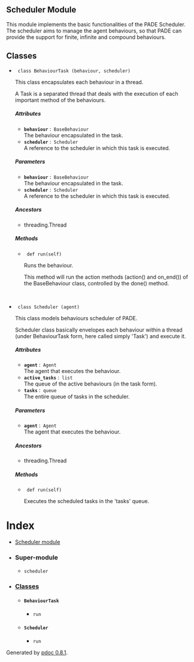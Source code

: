<div role="main">

<div id="section-intro" class="section">

## Scheduler Module

This module implements the basic functionalities of the PADE Scheduler.
The scheduler aims to manage the agent behaviours, so that PADE can
provide the support for finite, infinite and compound behaviours.

</div>

<div class="section">

## Classes

  - `  class BehaviourTask (behaviour, scheduler) `
    
    <div class="desc">
    
    This class encapsulates each behaviour in a thread.
    
    A Task is a separated thread that deals with the execution of each
    important method of the behaviours.
    
    ##### Attributes
    
      - **`behaviour`** : `BaseBehaviour`  
        The behaviour encapsulated in the task.
      - **`scheduler`** : `Scheduler`  
        A reference to the scheduler in which this task is executed.
    
    ##### Parameters
    
      - **`behaviour`** : `BaseBehaviour`  
        The behaviour encapsulated in the task.
      - **`scheduler`** : `Scheduler`  
        A reference to the scheduler in which this task is executed.
    
    </div>
    
    ##### Ancestors
    
      - threading.Thread
    
    ##### Methods
    
      - `  def run(self) `
        
        <div class="desc">
        
        Runs the behaviour.
        
        This method will run the action methods (action() and on\_end())
        of the BaseBehaviour class, controlled by the done() method.
        
        </div>
<br>


  - `  class Scheduler (agent) `
    
    <div class="desc">
    
    This class models behaviours scheduler of PADE.
    
    Scheduler class basically envelopes each behaviour within a thread
    (under BehaviourTask form, here called simply 'Task') and execute
    it.
    
    ##### Attributes
    
      - **`agent`** : `Agent`  
        The agent that executes the behaviour.
      - **`active_tasks`** : `list`  
        The queue of the active behaviours (in the task form).
      - **`tasks`** : `queue`  
        The entire queue of tasks in the scheduler.
    
    ##### Parameters
    
      - **`agent`** : `Agent`  
        The agent that executes the behaviour.
    
    </div>
    
    ##### Ancestors
    
      - threading.Thread
    
    ##### Methods
    
      - `  def run(self) `
        
        <div class="desc">
        
        Executes the scheduled tasks in the 'tasks' queue.
        
        </div>

</div>

# Index

<div class="toc">

  - [Scheduler module](#scheduler-module)

</div>

  - ### Super-module
    
      - `scheduler`

  - ### [Classes](#classes)
    
      - #### `BehaviourTask`
        
          - `run`
    
      - #### `Scheduler`
        
          - `run`

</div>

Generated by [pdoc 0.8.1](https://pdoc3.github.io/pdoc).
